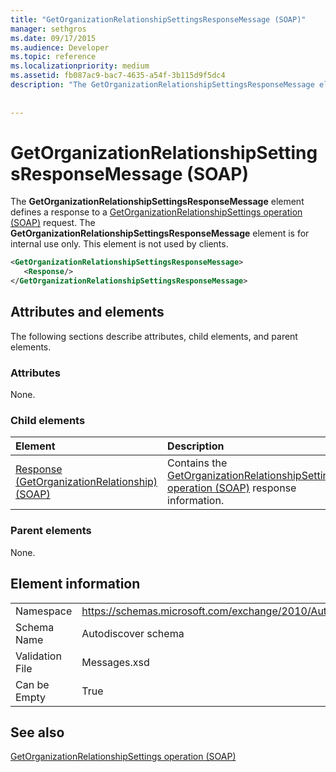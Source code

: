 ```yaml
---
title: "GetOrganizationRelationshipSettingsResponseMessage (SOAP)"
manager: sethgros
ms.date: 09/17/2015
ms.audience: Developer
ms.topic: reference
ms.localizationpriority: medium
ms.assetid: fb087ac9-bac7-4635-a54f-3b115d9f5dc4
description: "The GetOrganizationRelationshipSettingsResponseMessage element defines a response to a GetOrganizationRelationshipSettings operation (SOAP) request. The GetOrganizationRelationshipSettingsResponseMessage element is for internal use only. This element is not used by clients."
 
 
---
```


# GetOrganizationRelationshipSettingsResponseMessage (SOAP)

The **GetOrganizationRelationshipSettingsResponseMessage** element defines a response to a [GetOrganizationRelationshipSettings operation (SOAP)](getorganizationrelationshipsettings-operation-soap.md) request. The **GetOrganizationRelationshipSettingsResponseMessage** element is for internal use only. This element is not used by clients. 
  
```XML
<GetOrganizationRelationshipSettingsResponseMessage>
   <Response/>
</GetOrganizationRelationshipSettingsResponseMessage>
```

## Attributes and elements

The following sections describe attributes, child elements, and parent elements.
  
### Attributes

None.
  
### Child elements

|**Element**|**Description**|
|:-----|:-----|
|[Response (GetOrganizationRelationship) (SOAP)](response-getorganizationrelationshipsoap.md) <br/> |Contains the [GetOrganizationRelationshipSettings operation (SOAP)](getorganizationrelationshipsettings-operation-soap.md) response information.  <br/> |
   
### Parent elements

None.
  
## Element information

|||
|:-----|:-----|
|Namespace  <br/> |https://schemas.microsoft.com/exchange/2010/Autodiscover  <br/> |
|Schema Name  <br/> |Autodiscover schema  <br/> |
|Validation File  <br/> |Messages.xsd  <br/> |
|Can be Empty  <br/> |True  <br/> |
   
## See also



[GetOrganizationRelationshipSettings operation (SOAP)](getorganizationrelationshipsettings-operation-soap.md)

